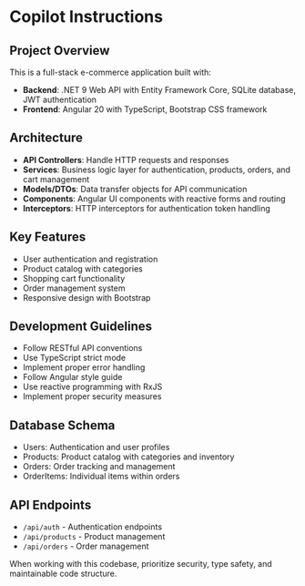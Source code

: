 # Copilot Instructions

<!-- Use this file to provide workspace-specific custom instructions to Copilot. For more details, visit https://code.visualstudio.com/docs/copilot/copilot-customization#_use-a-githubcopilotinstructionsmd-file -->

## Project Overview
This is a full-stack e-commerce application built with:
- **Backend**: .NET 9 Web API with Entity Framework Core, SQLite database, JWT authentication
- **Frontend**: Angular 20 with TypeScript, Bootstrap CSS framework

## Architecture
- **API Controllers**: Handle HTTP requests and responses
- **Services**: Business logic layer for authentication, products, orders, and cart management
- **Models/DTOs**: Data transfer objects for API communication
- **Components**: Angular UI components with reactive forms and routing
- **Interceptors**: HTTP interceptors for authentication token handling

## Key Features
- User authentication and registration
- Product catalog with categories
- Shopping cart functionality
- Order management system
- Responsive design with Bootstrap

## Development Guidelines
- Follow RESTful API conventions
- Use TypeScript strict mode
- Implement proper error handling
- Follow Angular style guide
- Use reactive programming with RxJS
- Implement proper security measures

## Database Schema
- Users: Authentication and user profiles
- Products: Product catalog with categories and inventory
- Orders: Order tracking and management
- OrderItems: Individual items within orders

## API Endpoints
- `/api/auth` - Authentication endpoints
- `/api/products` - Product management
- `/api/orders` - Order management

When working with this codebase, prioritize security, type safety, and maintainable code structure.
